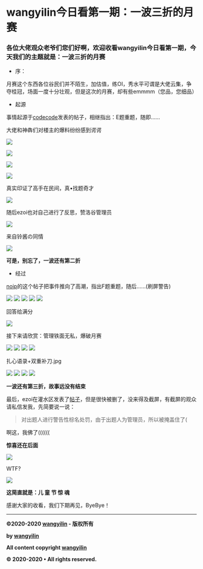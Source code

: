 # wangyilin今日看第一期：一波三折的月赛

### **各位大佬观众老爷们您们好啊，欢迎收看wangyilin今日看第一期，今天我们的主题就是：一波三折的月赛**

- 序：

月赛这个东西各位谷民们并不陌生，加估值，练OI，秀水平可谓是大佬云集，争夺桂冠，场面一度十分壮观，但是这次的月赛，却有些emmmm（您品，您细品）

- 起源

事情起源于[codecode](https://www.luogu.com.cn/discuss/show/228490)发表的帖子，相继指出：E题重题，随即……

大佬和神犇们对楼主的爆料纷纷感到谔谔

![](https://cdn.luogu.com.cn/upload/image_hosting/ai47z54b.png)

![](https://cdn.luogu.com.cn/upload/image_hosting/l06tca42.png)

![](https://cdn.luogu.com.cn/upload/image_hosting/h6u37nlm.png)

![](https://cdn.luogu.com.cn/upload/image_hosting/w43k51ml.png)

真实印证了高手在民间，真•找题奇才

![](https://cdn.luogu.com.cn/upload/image_hosting/zj9ll7ez.png)

随后ezoi也对自己进行了反思，赞洛谷管理员

![](https://cdn.luogu.com.cn/upload/image_hosting/ot8esuqe.png)

来自铃酱の同情

![](https://cdn.luogu.com.cn/upload/image_hosting/38xn07jk.png)


**可是，别忘了，一波还有第二折**

- 经过

[noip](https://www.luogu.com.cn/discuss/show/228498)的这个帖子把事件推向了高潮，指出F题重题，随后……(刷屏警告)

![](https://cdn.luogu.com.cn/upload/image_hosting/43njxee6.png)
![](https://cdn.luogu.com.cn/upload/image_hosting/le6pi8oa.png)
![](https://cdn.luogu.com.cn/upload/image_hosting/u6oh7xe7.png)
![](https://cdn.luogu.com.cn/upload/image_hosting/5semcjqa.png)
![](https://cdn.luogu.com.cn/upload/image_hosting/qmlamae8.png)

回答给满分

![](https://cdn.luogu.com.cn/upload/image_hosting/rr2yae29.png)

接下来请欣赏：管理铁面无私，爆破月赛

![](https://cdn.luogu.com.cn/upload/image_hosting/nryo3849.png)
![](https://cdn.luogu.com.cn/upload/image_hosting/5geh2hgp.png)
![](https://cdn.luogu.com.cn/upload/image_hosting/6hyl5g3i.png)
![](https://cdn.luogu.com.cn/upload/image_hosting/9fn9qeji.png)

扎心语录+双重补刀.jpg

![](https://cdn.luogu.com.cn/upload/image_hosting/dydpv3z5.png)
![](https://cdn.luogu.com.cn/upload/image_hosting/8t59wmtr.png)
![](https://cdn.luogu.com.cn/upload/image_hosting/yrce5wq5.png)
![](https://cdn.luogu.com.cn/upload/image_hosting/rp7r9wl2.png)

**一波还有第三折，故事远没有结束**

最后，ezoi在灌水区发表了[帖子](https://www.luogu.com.cn/discuss/show/228501)，但是很快被删了，没来得及截屏，有截屏的观众请私信发我，先简要说一说：

>对出题人进行警告性棕名处罚，由于出题人为管理员，所以被掩盖住了(

啊这，我佛了((((((

**惊喜还在后面**

![](https://cdn.luogu.com.cn/upload/image_hosting/7fqea6l4.png)

WTF?

![](https://cdn.luogu.com.cn/upload/image_hosting/v2b0529g.png)

**这简直就是：儿 童 节 惊 魂**

感谢大家的收看，我们下期再见，ByeBye！

------------

**©2020-2020 [wangyilin](https://www.luogu.com.cn/user/262911) - 版权所有**

**by [wangyilin](https://www.luogu.com.cn/user/262911)**

**All content copyright [wangyilin](https://www.luogu.com.cn/user/262911)**

**© 2020-2020 • All rights reserved.**

